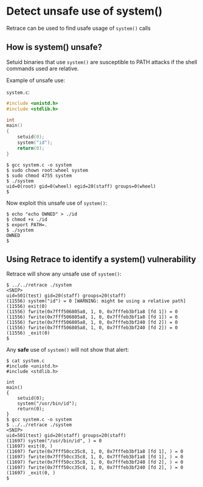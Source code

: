 # Detect unsafe use of system()
Retrace can be used to find usafe usage of `system()` calls

## How is system() unsafe?
Setuid binaries that use `system()` are susceptible to PATH attacks if the shell commands used are relative.

Example of unsafe use:

`system.c`:
```C
#include <unistd.h>
#include <stdlib.h>

int
main()
{
	setuid(0);
	system("id");
	return(0);
}
```

```console
$ gcc system.c -o system
$ sudo chown root:wheel system
$ sudo chmod 4755 system
$ ./system
uid=0(root) gid=0(wheel) egid=20(staff) groups=0(wheel)
$
```

Now exploit this unsafe use of `system()`:

```console
$ echo "echo OWNED" > ./id
$ chmod +x ./id
$ export PATH=.
$ ./system
OWNED
$
```

## Using Retrace to identify a system() vulnerability

Retrace will show any unsafe use of `system()`:

```console
$ ../../retrace ./system
<SNIP>
uid=501(test) gid=20(staff) groups=20(staff)
(11556) system("id") = 0 [WARNING: might be using a relative path]
(11556) exit(0)
(11556) fwrite(0x7fff506805a8, 1, 0, 0x7fffeb3bf1a8 [fd 1]) = 0
(11556) fwrite(0x7fff506805a8, 1, 0, 0x7fffeb3bf1a8 [fd 1]) = 0
(11556) fwrite(0x7fff506805a8, 1, 0, 0x7fffeb3bf240 [fd 2]) = 0
(11556) fwrite(0x7fff506805a8, 1, 0, 0x7fffeb3bf240 [fd 2]) = 0
(11556) _exit(0)
$
```

Any **safe** use of `system()` will not show that alert:

```console
$ cat system.c
#include <unistd.h>
#include <stdlib.h>

int
main()
{
	setuid(0);
	system("/usr/bin/id");
	return(0);
}
$ gcc system.c -o system
$ ../../retrace ./system
<SNIP>
uid=501(test) gid=20(staff) groups=20(staff)
(11697) system("/usr/bin/id", ) = 0
(11697) exit(0, )
(11697) fwrite(0x7fff50cc35c8, 1, 0, 0x7fffeb3bf1a8 [fd 1], ) = 0
(11697) fwrite(0x7fff50cc35c8, 1, 0, 0x7fffeb3bf1a8 [fd 1], ) = 0
(11697) fwrite(0x7fff50cc35c8, 1, 0, 0x7fffeb3bf240 [fd 2], ) = 0
(11697) fwrite(0x7fff50cc35c8, 1, 0, 0x7fffeb3bf240 [fd 2], ) = 0
(11697) _exit(0, )
$
```
